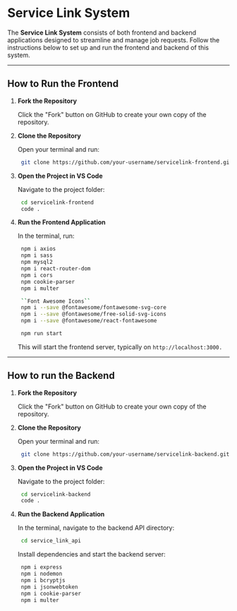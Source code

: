 # Service Link System

The **Service Link System** consists of both frontend and backend applications designed to streamline and manage job requests. Follow the instructions below to set up and run the frontend and backend of this system.

---

## How to Run the Frontend

1. **Fork the Repository**

   Click the "Fork" button on GitHub to create your own copy of the repository.

2. **Clone the Repository**

   Open your terminal and run:
   ```bash
    git clone https://github.com/your-username/servicelink-frontend.git
   ```
3. **Open the Project in VS Code**

   Navigate to the project folder:

   ```bash
    cd servicelink-frontend
    code .
   ```

4. **Run the Frontend Application**

   In the terminal, run:

   ```bash
    npm i axios
    npm i sass
    npm mysql2
    npm i react-router-dom
    npm i cors
    npm cookie-parser
    npm i multer

    ``Font Awesome Icons``
    npm i --save @fontawesome/fontawesome-svg-core
    npm i --save @fontawesome/free-solid-svg-icons
    npm i --save @fontawesome/react-fontawesome

    npm run start
   ```

   This will start the frontend server, typically on ``http://localhost:3000.``


---
 
## How to run the Backend

1. **Fork the Repository**

   Click the "Fork" button on GitHub to create your own copy of the repository.

2. **Clone the Repository**

   Open your terminal and run:

   ```bash
    git clone https://github.com/your-username/servicelink-backend.git
   ```

3. **Open the Project in VS Code**

   Navigate to the project folder:

   ```bash
    cd servicelink-backend
    code .
   ```

4. **Run the Backend Application**

   In the terminal, navigate to the backend API directory:
  
   ```bash
    cd service_link_api
   ```

   Install dependencies and start the backend server:

   ```bash
    npm i express
    npm i nodemon
    npm i bcryptjs
    npm i jsonwebtoken
    npm i cookie-parser
    npm i multer
   ```









